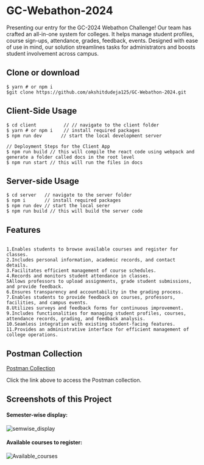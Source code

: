 # GC-Webathon-2024
 
Presenting our entry for the GC-2024 Webathon Challenge! Our team has crafted an all-in-one system for colleges. It helps manage student profiles, course sign-ups, attendance, grades, feedback, events. Designed with ease of use in mind, our solution streamlines tasks for administrators and boosts student involvement across campus.

## Clone or download


```
$ yarn # or npm i
$git clone https://github.com/akshitdudeja125/GC-Webathon-2024.git
```

## Client-Side Usage
```
$ cd client          // // navigate to the client folder
$ yarn # or npm i    // install required packages
$ npm run dev       // start the local development server

// Deployment Steps for the Client App
$ npm run build // this will compile the react code using webpack and generate a folder called docs in the root level
$ npm run start // this will run the files in docs
```

## Server-side Usage

```
$ cd server   // navigate to the server folder
$ npm i       // install required packages
$ npm run dev // start the local serer
$ npm run build // this will build the server code
```
## Features
```

1.Enables students to browse available courses and register for classes.
2.Includes personal information, academic records, and contact details.
3.Facilitates efficient management of course schedules.
4.Records and monitors student attendance in classes.
5Allows professors to upload assignments, grade student submissions, and provide feedback.
6.Ensures transparency and accountability in the grading process.
7.Enables students to provide feedback on courses, professors, facilities, and campus events.
8.Utilizes surveys and feedback forms for continuous improvement.
9.Includes functionalities for managing student profiles, courses, attendance records, grading, and feedback analysis.
10.Seamless integration with existing student-facing features.
11.Provides an administrative interface for efficient management of college operations.
```
## Postman Collection

[Postman Collection](https://www.postman.com/gold-flare-764768/workspace/gc-webathon-2024/collection/29169377-6ef174a0-9a6e-4446-994a-361681bcbc12?action=share&creator=29169377)

Click the link above to access the Postman collection.

## Screenshots of this Project

#### Semester-wise display:

![semwise_display](https://github.com/Abhigna77/webgc/assets/121166830/54e8be08-2312-41e8-9955-23df8b8a4a9f)


#### Available courses to register:

![Available_courses](https://github.com/Abhigna77/webgc/assets/121166830/8348e060-ecb2-479a-8879-5513739f8f2d)


